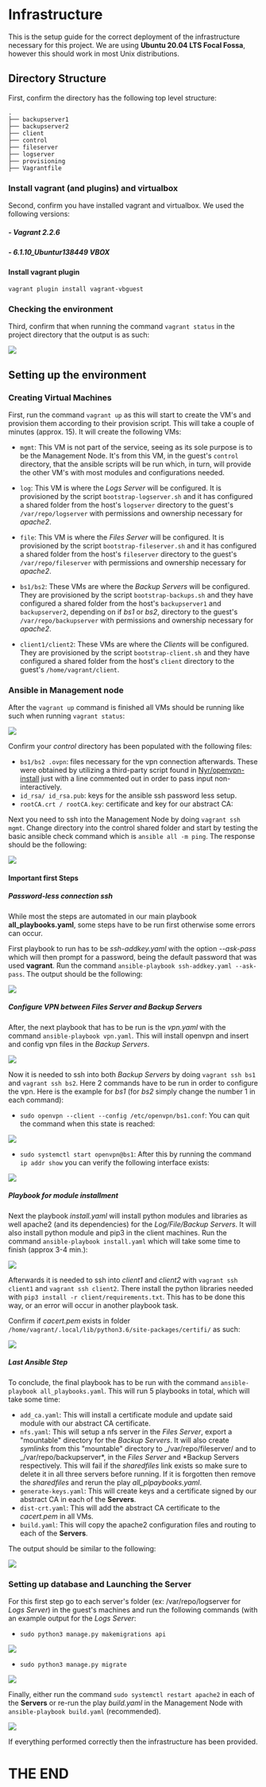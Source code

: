 # Infrastructure

This is the setup guide for the correct deployment
of the infrastructure necessary for this project.
We are using **Ubuntu 20.04 LTS Focal Fossa**, however this should work in most Unix distributions.

## Directory Structure

First, confirm the directory has the following top level
structure:<br>

```
.
├── backupserver1
├── backupserver2
├── client
├── control
├── fileserver
├── logserver
├── provisioning
├── Vagrantfile

```

### Install vagrant (and plugins) and virtualbox

Second, confirm you have installed vagrant
and virtualbox. We used the following versions:<br>

##### - Vagrant 2.2.6<br>

##### - 6.1.10_Ubuntur138449 VBOX<br>

#### Install vagrant plugin

`vagrant plugin install vagrant-vbguest`<br>

### Checking the environment

Third, confirm that when running the command
`vagrant status` in the project directory
that the output is as such:

![](infrastructure/assets/vagrant_status_initial.png)

## Setting up the environment

### Creating Virtual Machines

First, run the command `vagrant up` as this will
start to create the VM's and provision them according
to their provision script.
This will take a couple of minutes (approx. 15).
It will create the following VMs:

- `mgmt`: This VM is not part of the service, seeing as
  its sole purpose is to be the Management Node. It's from
  this VM, in the guest's `control` directory, that the ansible scripts will be run which,
  in turn, will provide the other VM's with most modules
  and configurations needed.
- `log`: This VM is where the _Logs Server_ will be configured.
  It is provisioned by the script `bootstrap-logserver.sh`
  and it has configured a shared folder from the host's `logserver`
  directory to the guest's `/var/repo/logserver` with permissions
  and ownership necessary for _apache2_.

- `file`: This VM is where the _Files Server_ will be configured.
  It is provisioned by the script `bootstrap-fileserver.sh`
  and it has configured a shared folder from the host's `fileserver`
  directory to the guest's `/var/repo/fileserver` with permissions
  and ownership necessary for _apache2_.

- `bs1/bs2`: These VMs are where the _Backup Servers_ will be configured.
  They are provisioned by the script `bootstrap-backups.sh`
  and they have configured a shared folder from the host's `backupserver1`
  and `backupserver2`, depending on if _bs1_ or _bs2_,
  directory to the guest's `/var/repo/backupserver`
  with permissions and ownership necessary for _apache2_.

- `client1/client2`: These VMs are where the _Clients_ will be configured.
  They are provisioned by the script `bootstrap-client.sh`
  and they have configured a shared folder from the host's `client`
  directory to the guest's `/home/vagrant/client`.

### Ansible in Management node

After the `vagrant up` command is finished all
VMs should be running like such when running `vagrant status`:

![](./infrastructure/assets/vagrant_running.png)

Confirm your _control_ directory has been populated
with the following files:

- `bs1/bs2 .ovpn`: files necessary for the vpn connection afterwards.
  These were obtained by utilizing a third-party script found in
  [Nyr/openvpn-install](https://github.com/Nyr/openvpn-install)
  just with a line commented out in order to pass input non-interactively.
- `id_rsa/ id_rsa.pub`: keys for the ansible ssh password less setup.
- `rootCA.crt / rootCA.key`: certificate and key for our abstract CA:

Next you need to ssh into the Management Node by doing
`vagrant ssh mgmt`. Change directory into the control shared
folder and start by testing the basic ansible check command
which is `ansible all -m ping`. The response should be
the following:

![](./infrastructure/assets/ansible_ping.png)

#### Important first Steps

##### Password-less connection ssh

While most the steps are automated in our main playbook
**all_playbooks.yaml**, some steps have to be run first
otherwise some errors can occur.

First playbook to run has to be _ssh-addkey.yaml_ with
the option _--ask-pass_ which will then prompt for a password,
being the default password that
was used **vagrant**. Run the command
`ansible-playbook ssh-addkey.yaml --ask-pass`.
The output should be the following:

![](./infrastructure/assets/ansible_sshkey.png)

##### Configure VPN between _Files Server_ and _Backup Servers_

After, the next playbook that has to be run
is the _vpn.yaml_ with the command
`ansible-playbook vpn.yaml`. This will install openvpn
and insert and config vpn files in the _Backup Servers_.

![](./infrastructure/assets/ansible_vpn_play.png)

Now it is needed to ssh into both _Backup Servers_ by
doing `vagrant ssh bs1` and `vagrant ssh bs2`. Here 2
commands have to be run in order to configure the vpn.
Here is the example for _bs1_ (for _bs2_ simply change the number
1 in each command):

- `sudo openvpn --client --config /etc/openvpn/bs1.conf`: You can
  quit the command when this state is reached:

![](./infrastructure/assets/openvpn_conf.png)

- `sudo systemctl start openvpn@bs1`: After this
  by running the command `ip addr show` you can verify
  the following interface exists:

![](./infrastructure/assets/ip_addr.png)

##### Playbook for module installment

Next the playbook _install.yaml_ will install
python modules and libraries as well apache2 (and
its dependencies) for the _Log/File/Backup Servers_.
It will also install python module and pip3 in the client
machines. Run the command
`ansible-playbook install.yaml`
which will take some time to finish (approx 3-4 min.):

![](./infrastructure/assets/ansible_install.png)

Afterwards it is needed to ssh into _client1_ and _client2_
with `vagrant ssh client1` and `vagrant ssh client2`.
There install the python libraries needed with
`pip3 install -r client/requirements.txt`. This has
to be done this way, or an error will occur in another
playbook task.

Confirm if _cacert.pem_ exists in folder
`/home/vagrant/.local/lib/python3.6/site-packages/certifi/`
as such:

![](./infrastructure/assets/client_pip3.png)

##### Last Ansible Step

To conclude, the final playbook has to be run
with the command `ansible-playbook all_playbooks.yaml`.
This will run 5 playbooks in total, which will take some time:

- `add_ca.yaml`: This will install a certificate module
  and update said module with our abstract CA certificate.
- `nfs.yaml`: This will setup a nfs server in the _Files Server_,
  export a "mountable" directory for the _Backup Servers_. It
  will also create _symlinks_ from this "mountable" directory
  to _/var/repo/fileserver/ and to _/var/repo/backupserver*, in
  the *Files Server* and *Backup Servers respectively. This will fail
  if the _sharedfiles_ link exists so make sure to delete it in all
  three servers before running. If it is forgotten then remove the _sharedfiles_
  and rerun the play _all_plpaybooks.yaml_.
- `generate-keys.yaml`: This will create keys and a certificate
  signed by our abstract CA in each of the **Servers**.
- `dist-crt.yaml`: This will add the abstract CA certificate
  to the _cacert.pem_ in all VMs.
- `build.yaml`: This will copy the apache2 configuration files
  and routing to each of the **Servers**.

The output should be similar to the following:

![](./infrastructure/assets/ansible_all.png)

### Setting up database and Launching the Server

For this first step go to each server's folder
(ex: /var/repo/logserver for _Logs Server_) in the
guest's machines and run the following commands
(with an example output for the _Logs Server_:

- `sudo python3 manage.py makemigrations api`

![](./infrastructure/assets/makemigrations.png)

- `sudo python3 manage.py migrate`

![](./infrastructure/assets/migrate.png)

Finally, either run the command
`sudo systemctl restart apache2` in each of the
**Servers** or re-run the play _build.yaml_ in the
Management Node with `ansible-playbook build.yaml` (recommended).

![](./infrastructure/assets/ansible_build.png)

If everything performed correctly then the infrastructure
has been provided.

# THE END
